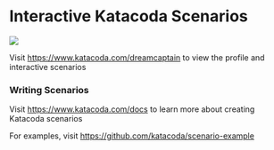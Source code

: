 # Interactive Katacoda Scenarios

[![](http://shields.katacoda.com/katacoda/dreamcaptain/count.svg)](https://www.katacoda.com/dreamcaptain "Get your profile on Katacoda.com")

Visit https://www.katacoda.com/dreamcaptain to view the profile and interactive scenarios

### Writing Scenarios
Visit https://www.katacoda.com/docs to learn more about creating Katacoda scenarios

For examples, visit https://github.com/katacoda/scenario-example
